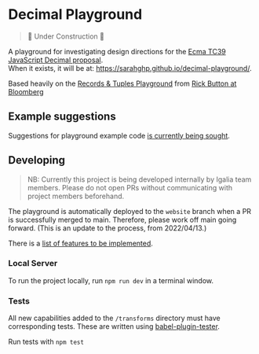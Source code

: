 # Decimal Playground

> 🚧 Under Construction 🚧

A playground for investigating design directions for the [Ecma TC39 JavaScript Decimal proposal](https://github.com/tc39/proposal-decimal).  
When it exists, it will be at: https://sarahghp.github.io/decimal-playground/.

Based heavily on the [Records & Tuples Playground](https://rickbutton.github.io/record-tuple-playground/) from [Rick Button at Bloomberg](https://github.com/bloomberg/record-tuple-polyfill/tree/master/packages/record-tuple-playground)

## Example suggestions

Suggestions for playground example code [is currently being sought](https://github.com/sarahghp/decimal-playground/issues/2).

## Developing

> NB: Currently this project is being developed internally by Igalia team members. Please do not open PRs without communicating with project members beforehand.

The playground is automatically deployed to the `website` branch when a PR is successfully merged to main. Therefore, please work off main going forward. (This is an update to the process, from 2022/04/13.)

There is a [list of features to be implemented](https://sarahghp.notion.site/0834ebc4c2d6487795721f57d375518e?v=6a98d0f574114a449dbdc25590b442bc).

### Local Server

To run the project locally, run `npm run dev` in a terminal window.

### Tests

All new capabilities added to the `/transforms` directory must have corresponding tests. These are written using [babel-plugin-tester](https://github.com/babel-utils/babel-plugin-tester).

Run tests with `npm test`
